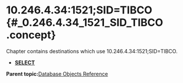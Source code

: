# 10.246.4.34:1521;SID=TIBCO {#_0.246.4.34_1521_SID_TIBCO .concept}

Chapter contains destinations which use 10.246.4.34:1521;SID=TIBCO.

-   **[SELECT](../../../../../../modules/demo_Enterprise/dita/crossref/dbo/dboRef/Group_Id154.md)**  


**Parent topic:**[Database Objects Reference](../../../../../../modules/demo_Enterprise/dita/crossref/dbo/dboRef/DBO_ref.md)

